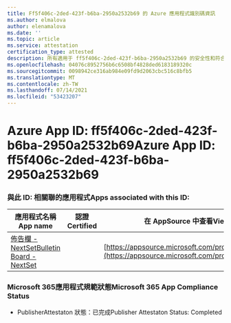 ```yaml
---
title: Ff5f406c-2ded-423f-b6ba-2950a2532b69 的 Azure 應用程式識別碼資訊
ms.author: elmalova
author: elenamalova
ms.date: ''
ms.topic: article
ms.service: attestation
certification_type: attested
description: 所有適用于 ff5f406c-2ded-423f-b6ba-2950a2532b69 的安全性和符合性資訊資訊。
ms.openlocfilehash: 04076c8952756b6c6508bf4828ded6183189320c
ms.sourcegitcommit: 0098942ce316ab984e09fd9d2063cbc516c8bfb5
ms.translationtype: MT
ms.contentlocale: zh-TW
ms.lasthandoff: 07/14/2021
ms.locfileid: "53423207"
---
```

# <a name="azure-app-id-ff5f406c-2ded-423f-b6ba-2950a2532b69"></a><span data-ttu-id="a1e93-103">Azure App ID: ff5f406c-2ded-423f-b6ba-2950a2532b69</span><span class="sxs-lookup"><span data-stu-id="a1e93-103">Azure App ID: ff5f406c-2ded-423f-b6ba-2950a2532b69</span></span>


### <a name="apps-associated-with-this-id"></a><span data-ttu-id="a1e93-104">與此 ID: 相關聯的應用程式</span><span class="sxs-lookup"><span data-stu-id="a1e93-104">Apps associated with this ID:</span></span>
| <span data-ttu-id="a1e93-105">**應用程式名稱**</span><span class="sxs-lookup"><span data-stu-id="a1e93-105">**App name**</span></span> | <span data-ttu-id="a1e93-106">**認證**</span><span class="sxs-lookup"><span data-stu-id="a1e93-106">**Certified**</span></span> | <span data-ttu-id="a1e93-107">**在 AppSource 中查看**</span><span class="sxs-lookup"><span data-stu-id="a1e93-107">**View in AppSource**</span></span> |
|-|-|-|
| [<span data-ttu-id="a1e93-108">佈告欄 - NextSet</span><span class="sxs-lookup"><span data-stu-id="a1e93-108">Bulletin Board - NextSet</span></span>](https://docs.microsoft.com/en-us/microsoft-365-app-certification/forward/WA200002122) |  | [https://appsource.microsoft.com/product/office/WA200002122](https://appsource.microsoft.com/product/office/WA200002122) |

### <a name="microsoft-365-app-compliance-status"></a><span data-ttu-id="a1e93-109">Microsoft 365應用程式規範狀態</span><span class="sxs-lookup"><span data-stu-id="a1e93-109">Microsoft 365 App Compliance Status</span></span>
- <span data-ttu-id="a1e93-110">PublisherAttestaton 狀態：已完成</span><span class="sxs-lookup"><span data-stu-id="a1e93-110">Publisher Attestaton Status: Completed</span></span>
